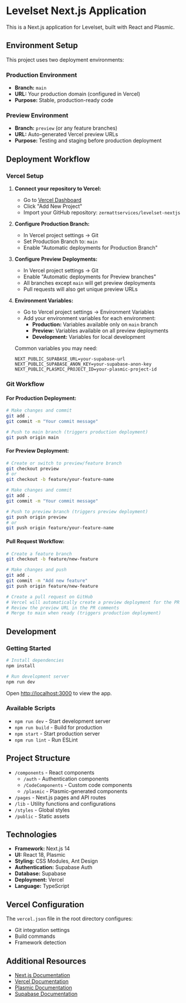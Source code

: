 # Levelset Next.js Application

This is a Next.js application for Levelset, built with React and Plasmic.

## Environment Setup

This project uses two deployment environments:

### Production Environment
- **Branch:** `main`
- **URL:** Your production domain (configured in Vercel)
- **Purpose:** Stable, production-ready code

### Preview Environment
- **Branch:** `preview` (or any feature branches)
- **URL:** Auto-generated Vercel preview URLs
- **Purpose:** Testing and staging before production deployment

## Deployment Workflow

### Vercel Setup

1. **Connect your repository to Vercel:**
   - Go to [Vercel Dashboard](https://vercel.com/dashboard)
   - Click "Add New Project"
   - Import your GitHub repository: `zermattservices/levelset-nextjs`

2. **Configure Production Branch:**
   - In Vercel project settings → Git
   - Set Production Branch to: `main`
   - Enable "Automatic deployments for Production Branch"

3. **Configure Preview Deployments:**
   - In Vercel project settings → Git
   - Enable "Automatic deployments for Preview branches"
   - All branches except `main` will get preview deployments
   - Pull requests will also get unique preview URLs

4. **Environment Variables:**
   - Go to Vercel project settings → Environment Variables
   - Add your environment variables for each environment:
     - **Production:** Variables available only on `main` branch
     - **Preview:** Variables available on all preview deployments
     - **Development:** Variables for local development

   Common variables you may need:
   ```
   NEXT_PUBLIC_SUPABASE_URL=your-supabase-url
   NEXT_PUBLIC_SUPABASE_ANON_KEY=your-supabase-anon-key
   NEXT_PUBLIC_PLASMIC_PROJECT_ID=your-plasmic-project-id
   ```

### Git Workflow

#### For Production Deployment:
```bash
# Make changes and commit
git add .
git commit -m "Your commit message"

# Push to main branch (triggers production deployment)
git push origin main
```

#### For Preview Deployment:
```bash
# Create or switch to preview/feature branch
git checkout preview
# or
git checkout -b feature/your-feature-name

# Make changes and commit
git add .
git commit -m "Your commit message"

# Push to preview branch (triggers preview deployment)
git push origin preview
# or
git push origin feature/your-feature-name
```

#### Pull Request Workflow:
```bash
# Create a feature branch
git checkout -b feature/new-feature

# Make changes and push
git add .
git commit -m "Add new feature"
git push origin feature/new-feature

# Create a pull request on GitHub
# Vercel will automatically create a preview deployment for the PR
# Review the preview URL in the PR comments
# Merge to main when ready (triggers production deployment)
```

## Development

### Getting Started

```bash
# Install dependencies
npm install

# Run development server
npm run dev
```

Open [http://localhost:3000](http://localhost:3000) to view the app.

### Available Scripts

- `npm run dev` - Start development server
- `npm run build` - Build for production
- `npm start` - Start production server
- `npm run lint` - Run ESLint

## Project Structure

- `/components` - React components
  - `/auth` - Authentication components
  - `/CodeComponents` - Custom code components
  - `/plasmic` - Plasmic-generated components
- `/pages` - Next.js pages and API routes
- `/lib` - Utility functions and configurations
- `/styles` - Global styles
- `/public` - Static assets

## Technologies

- **Framework:** Next.js 14
- **UI:** React 18, Plasmic
- **Styling:** CSS Modules, Ant Design
- **Authentication:** Supabase Auth
- **Database:** Supabase
- **Deployment:** Vercel
- **Language:** TypeScript

## Vercel Configuration

The `vercel.json` file in the root directory configures:
- Git integration settings
- Build commands
- Framework detection

## Additional Resources

- [Next.js Documentation](https://nextjs.org/docs)
- [Vercel Documentation](https://vercel.com/docs)
- [Plasmic Documentation](https://docs.plasmic.app/)
- [Supabase Documentation](https://supabase.com/docs)
